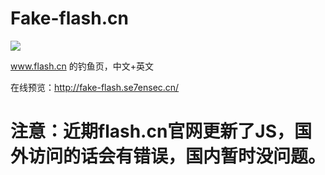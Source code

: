 # Fake-flash.cn

![](https://raw.githubusercontent.com/r00tSe7en/Fake-flash.cn/master/Fake-flash.cn.png)

www.flash.cn 的钓鱼页，中文+英文

在线预览：http://fake-flash.se7ensec.cn/

# 注意：近期flash.cn官网更新了JS，国外访问的话会有错误，国内暂时没问题。
